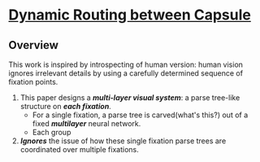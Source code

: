 # [Dynamic Routing between Capsule](https://arxiv.org/pdf/1710.09829.pdf)

## Overview

This work is inspired by introspecting of human version: human vision ignores irrelevant details by using a carefully determined sequence of fixation points.

1. This paper designs a _**multi-layer visual system**_: a parse tree-like structure on _**each fixation**_.
    - For a single fixation, a parse tree is carved(what's this?) out of a fixed _**multilayer**_ neural network.
    - Each group
1. _**Ignores**_ the issue of how these single fixation parse trees are coordinated over multiple fixations.
